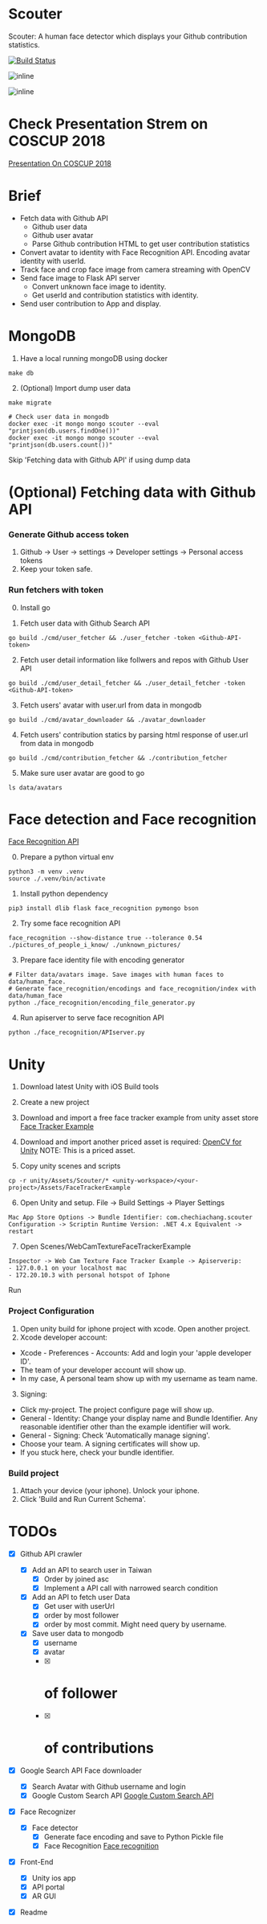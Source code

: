 Scouter
===

Scouter: A human face detector which displays your Github contribution statistics.

[![Build Status](https://travis-ci.org/chechiachang/scouter.svg?branch=master)](https://travis-ci.org/chechiachang/scouter)

![inline](docs/2000.jpeg)

![inline](docs/demo.png)

# Check Presentation Strem on COSCUP 2018

[Presentation On COSCUP 2018](https://github.com/chechiachang/my-speeches/blob/master/fr-ar-open-source-power-detector/presentation.md)

# Brief

- Fetch data with Github API
  - Github user data
  - Github user avatar
  - Parse Github contribution HTML to get user contribution statistics
- Convert avatar to identity with Face Recognition API. Encoding avatar identity with userId.
- Track face and crop face image from camera streaming with OpenCV
- Send face image to Flask API server
  - Convert unknown face image to identity.
  - Get userId and contribution statistics with identity.
- Send user contribution to App and display.

# MongoDB

1. Have a local running mongoDB using docker
```
make db
```

2. (Optional) Import dump user data
```
make migrate

# Check user data in mongodb
docker exec -it mongo mongo scouter --eval "printjson(db.users.findOne())"
docker exec -it mongo mongo scouter --eval "printjson(db.users.count())"
```

Skip 'Fetching data with Github API' if using dump data

# (Optional) Fetching data with Github API

### Generate Github access token

1. Github -> User -> settings -> Developer settings -> Personal access tokens
2. Keep your token safe.

### Run fetchers with token

0. Install go

1. Fetch user data with Github Search API
```
go build ./cmd/user_fetcher && ./user_fetcher -token <Github-API-token>
```

2. Fetch user detail information like follwers and repos with Github User API
```
go build ./cmd/user_detail_fetcher && ./user_detail_fetcher -token <Github-API-token>
```

3. Fetch users' avatar with user.url from data in mongodb
```
go build ./cmd/avatar_downloader && ./avatar_downloader
```

4. Fetch users' contribution statics by parsing html response of user.url from data in mongodb
```
go build ./cmd/contribution_fetcher && ./contribution_fetcher
```

5. Make sure user avatar are good to go
```
ls data/avatars
```

# Face detection and Face recognition

[Face Recognition API](https://Github.com/ageitgey/face_recognition)

0. Prepare a python virtual env
```
python3 -m venv .venv
source ./.venv/bin/activate
```

1. Install python dependency
```
pip3 install dlib flask face_recognition pymongo bson
```

2. Try some face recognition API
```
face_recognition --show-distance true --tolerance 0.54 ./pictures_of_people_i_know/ ./unknown_pictures/
```

3. Prepare face identity file with encoding generator
```
# Filter data/avatars image. Save images with human faces to data/human_face.
# Generate face_recognition/encodings and face_recognition/index with data/human_face
python ./face_recognition/encoding_file_generator.py
```

4. Run apiserver to serve face recognition API
```
python ./face_recognition/APIserver.py
```

# Unity

1. Download latest Unity with iOS Build tools

2. Create a new project

3. Download and import a free face tracker example from unity asset store
[Face Tracker Example](https://assetstore.unity.com/packages/templates/tutorials/facetracker-example-35284)

4. Download and import another priced asset is required: 
[OpenCV for Unity](https://assetstore.unity.com/packages/tools/integration/opencv-for-unity-21088)
NOTE: This is a priced asset.

5. Copy unity scenes and scripts
```
cp -r unity/Assets/Scouter/* <unity-workspace>/<your-project>/Assets/FaceTrackerExample
```

6. Open Unity and setup.
File -> Build Settings -> Player Settings
```
Mac App Store Options -> Bundle Identifier: com.chechiachang.scouter
Configuration -> Scriptin Runtime Version: .NET 4.x Equivalent -> restart
```

7. Open Scenes/WebCamTextureFaceTrackerExample
```
Inspector -> Web Cam Texture Face Tracker Example -> Apiserverip: 
- 127.0.0.1 on your localhost mac
- 172.20.10.3 with personal hotspot of Iphone
```
Run

### Project Configuration

1. Open unity build for iphone project with xcode. Open another project.
2. Xcode developer account:
  - Xcode - Preferences - Accounts: Add and login your 'apple developer ID'. 
  - The team of your developer account will show up. 
  - In my case, A personal team show up with my username as team name.
3. Signing:
  - Click my-project. The project configure page will show up.
  - General - Identity: Change your display name and Bundle Identifier. Any reasonable identifier other than the example identifier will work.
  - General - Signing: Check 'Automatically manage signing'.
  - Choose your team. A signing certificates will show up.
  - If you stuck here, check your bundle identifier.

### Build project

1. Attach your device (your iphone). Unlock your iphone.
2. Click 'Build and Run Current Schema'.

# TODOs

- [x] Github API crawler
  - [x] Add an API to search user in Taiwan 
    - [x] Order by joined asc
    - [x] Implement a API call with narrowed search condition
  - [x] Add an API to fetch user Data
    - [x] Get user with userUrl
    - [x] order by most follower
    - [x] order by most commit. Might need query by username.
  - [x] Save user data to mongodb
    - [x] username
    - [x] avatar
    - [x] # of follower
    - [x] # of contributions
- [x] Google Search API Face downloader
  - [x] Search Avatar with Github username and login
  - [x] Google Custom Search API
    [Google Custom Search API](https://developers.google.com/custom-search/docs/tutorial/introduction)
- [x] Face Recognizer
  - [x] Face detector
    - [x] Generate face encoding and save to Python Pickle file
    - [x] Face Recognition
      [Face recognition](https://Github.com/ageitgey/face_recognition)
- [x] Front-End
  - [x] Unity ios app
  - [x] API portal
  - [x] AR GUI
- [x] Readme


